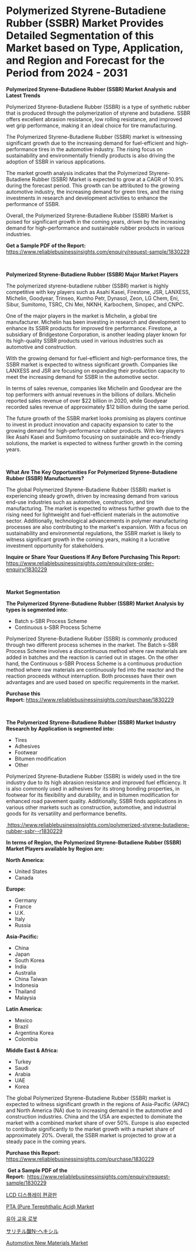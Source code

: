 <p><h1>Polymerized Styrene-Butadiene Rubber (SSBR) Market Provides Detailed Segmentation of this Market based on Type, Application, and Region and Forecast for the Period from 2024 - 2031</h1></p><p><strong>Polymerized Styrene-Butadiene Rubber (SSBR) Market Analysis and Latest Trends</strong></p>
<p><p>Polymerized Styrene-Butadiene Rubber (SSBR) is a type of synthetic rubber that is produced through the polymerization of styrene and butadiene. SSBR offers excellent abrasion resistance, low rolling resistance, and improved wet grip performance, making it an ideal choice for tire manufacturing.</p><p>The Polymerized Styrene-Butadiene Rubber (SSBR) market is witnessing significant growth due to the increasing demand for fuel-efficient and high-performance tires in the automotive industry. The rising focus on sustainability and environmentally friendly products is also driving the adoption of SSBR in various applications.</p><p>The market growth analysis indicates that the Polymerized Styrene-Butadiene Rubber (SSBR) Market is expected to grow at a CAGR of 10.9% during the forecast period. This growth can be attributed to the growing automotive industry, the increasing demand for green tires, and the rising investments in research and development activities to enhance the performance of SSBR.</p><p>Overall, the Polymerized Styrene-Butadiene Rubber (SSBR) Market is poised for significant growth in the coming years, driven by the increasing demand for high-performance and sustainable rubber products in various industries.</p></p>
<p><strong>Get a Sample PDF of the Report:&nbsp;</strong> <a href="https://www.reliablebusinessinsights.com/enquiry/request-sample/1830229">https://www.reliablebusinessinsights.com/enquiry/request-sample/1830229</a></p>
<p>&nbsp;</p>
<p><strong>Polymerized Styrene-Butadiene Rubber (SSBR) Major Market Players</strong></p>
<p><p>The polymerized styrene-butadiene rubber (SSBR) market is highly competitive with key players such as Asahi Kasei, Firestone, JSR, LANXESS, Michelin, Goodyear, Trinseo, Kumho Petr, Dynasol, Zeon, LG Chem, Eni, Sibur, Sumitomo, TSRC, Chi Mei, NKNH, Karbochem, Sinopec, and CNPC.</p><p>One of the major players in the market is Michelin, a global tire manufacturer. Michelin has been investing in research and development to enhance its SSBR products for improved tire performance. Firestone, a subsidiary of Bridgestone Corporation, is another leading player known for its high-quality SSBR products used in various industries such as automotive and construction.</p><p>With the growing demand for fuel-efficient and high-performance tires, the SSBR market is expected to witness significant growth. Companies like LANXESS and JSR are focusing on expanding their production capacity to meet the increasing demand for SSBR in the automotive sector.</p><p>In terms of sales revenue, companies like Michelin and Goodyear are the top performers with annual revenues in the billions of dollars. Michelin reported sales revenue of over $22 billion in 2020, while Goodyear recorded sales revenue of approximately $12 billion during the same period.</p><p>The future growth of the SSBR market looks promising as players continue to invest in product innovation and capacity expansion to cater to the growing demand for high-performance rubber products. With key players like Asahi Kasei and Sumitomo focusing on sustainable and eco-friendly solutions, the market is expected to witness further growth in the coming years.</p></p>
<p>&nbsp;</p>
<p><strong>What Are The Key Opportunities For Polymerized Styrene-Butadiene Rubber (SSBR) Manufacturers?</strong></p>
<p><p>The global Polymerized Styrene-Butadiene Rubber (SSBR) market is experiencing steady growth, driven by increasing demand from various end-use industries such as automotive, construction, and tire manufacturing. The market is expected to witness further growth due to the rising need for lightweight and fuel-efficient materials in the automotive sector. Additionally, technological advancements in polymer manufacturing processes are also contributing to the market's expansion. With a focus on sustainability and environmental regulations, the SSBR market is likely to witness significant growth in the coming years, making it a lucrative investment opportunity for stakeholders.</p></p>
<p><strong>Inquire or Share Your Questions If Any Before Purchasing This Report:</strong> <a href="https://www.reliablebusinessinsights.com/enquiry/pre-order-enquiry/1830229">https://www.reliablebusinessinsights.com/enquiry/pre-order-enquiry/1830229</a></p>
<p>&nbsp;</p>
<p><strong>Market Segmentation</strong></p>
<p><strong>The Polymerized Styrene-Butadiene Rubber (SSBR) Market Analysis by types is segmented into:</strong></p>
<p><ul><li>Batch s-SBR Process Scheme</li><li>Continuous s-SBR Process Scheme</li></ul></p>
<p><p>Polymerized Styrene-Butadiene Rubber (SSBR) is commonly produced through two different process schemes in the market. The Batch s-SBR Process Scheme involves a discontinuous method where raw materials are added in batches and the reaction is carried out in stages. On the other hand, the Continuous s-SBR Process Scheme is a continuous production method where raw materials are continuously fed into the reactor and the reaction proceeds without interruption. Both processes have their own advantages and are used based on specific requirements in the market.</p></p>
<p><strong>Purchase this Report:&nbsp;</strong><a href="https://www.reliablebusinessinsights.com/purchase/1830229">https://www.reliablebusinessinsights.com/purchase/1830229</a></p>
<p>&nbsp;</p>
<p><strong>The Polymerized Styrene-Butadiene Rubber (SSBR) Market Industry Research by Application is segmented into:</strong></p>
<p><ul><li>Tires</li><li>Adhesives</li><li>Footwear</li><li>Bitumen modification</li><li>Other</li></ul></p>
<p><p>Polymerized Styrene-Butadiene Rubber (SSBR) is widely used in the tire industry due to its high abrasion resistance and improved fuel efficiency. It is also commonly used in adhesives for its strong bonding properties, in footwear for its flexibility and durability, and in bitumen modification for enhanced road pavement quality. Additionally, SSBR finds applications in various other markets such as construction, automotive, and industrial goods for its versatility and performance benefits.</p></p>
<p><a href="https://www.reliablebusinessinsights.com/polymerized-styrene-butadiene-rubber-ssbr--r1830229">&nbsp;https://www.reliablebusinessinsights.com/polymerized-styrene-butadiene-rubber-ssbr--r1830229</a></p>
<p><strong>In terms of Region, the Polymerized Styrene-Butadiene Rubber (SSBR) Market Players available by Region are:</strong></p>
<p>
    <p> <strong> North America: </strong>
        <ul>
            <li>United States</li>
            <li>Canada</li>
        </ul>
        </p> 
    <p> <strong> Europe: </strong>
        <ul>
            <li>Germany</li>
            <li>France</li>
            <li>U.K.</li>
            <li>Italy</li>
            <li>Russia</li>
        </ul>
        </p> 
    <p> <strong> Asia-Pacific: </strong>
        <ul>
            <li>China</li>
            <li>Japan</li>
            <li>South Korea</li>
            <li>India</li>
            <li>Australia</li>
            <li>China Taiwan</li>
            <li>Indonesia</li>
            <li>Thailand</li>
            <li>Malaysia</li>
        </ul>
        </p> 
    <p> <strong> Latin America: </strong>
        <ul>
            <li>Mexico</li>
            <li>Brazil</li>
            <li>Argentina Korea</li>
            <li>Colombia</li>
        </ul>
        </p> 
    <p> <strong> Middle East & Africa: </strong>
        <ul>
            <li>Turkey</li>
            <li>Saudi</li>
            <li>Arabia</li>
            <li>UAE</li>
            <li>Korea</li>
        </ul>
    </p>
    </p>
<p><p>The global Polymerized Styrene-Butadiene Rubber (SSBR) market is expected to witness significant growth in the regions of Asia-Pacific (APAC) and North America (NA) due to increasing demand in the automotive and construction industries. China and the USA are expected to dominate the market with a combined market share of over 50%. Europe is also expected to contribute significantly to the market growth with a market share of approximately 20%. Overall, the SSBR market is projected to grow at a steady pace in the coming years.</p></p>
<p><strong>Purchase this Report: </strong><a href="https://www.reliablebusinessinsights.com/purchase/1830229">https://www.reliablebusinessinsights.com/purchase/1830229</a></p>
<p>&nbsp;<strong>Get a Sample PDF of the Report:&nbsp;&nbsp;</strong><a href="https://www.reliablebusinessinsights.com/enquiry/request-sample/1830229">https://www.reliablebusinessinsights.com/enquiry/request-sample/1830229</a></p>
<p><strong></strong></p>
<p><p><a href="https://github.com/anton65482023/Market-Research-Report-List-1/blob/main/6905703143841.md">LCD 디스플레이 편광판</a></p><p><a href="https://github.com/cheribeninsig/Market-Research-Report-List-1/blob/main/pta-pure-terephthalic-acid-market.md">PTA (Pure Terephthalic Acid) Market</a></p><p><a href="https://github.com/Hubertstyenger6685/Market-Research-Report-List-2/blob/main/6198366143840.md">유아 교육 로봇</a></p><p><a href="https://github.com/KenyonJohns/Market-Research-Report-List-1/blob/main/1575063138037.md">サリチル酸N-ヘキシル</a></p><p><a href="https://github.com/bznecsdb5/Market-Research-Report-List-1/blob/main/automotive-new-materials-market.md">Automotive New Materials Market</a></p></p>